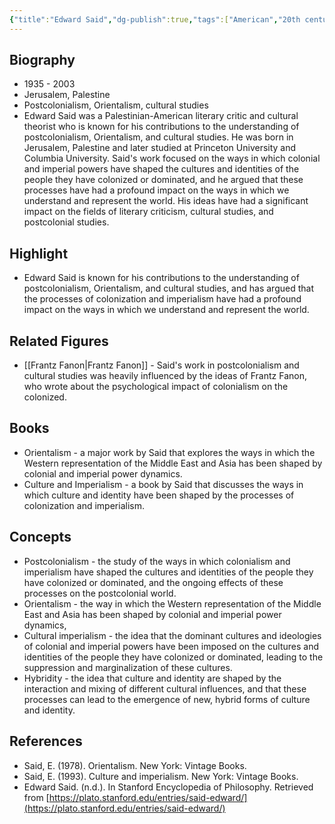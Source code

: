 ```yaml
---
{"title":"Edward Said","dg-publish":true,"tags":["American","20th century","contemporary-era","figures"],"born-date":1935,"keywords":"Edward Said, postcolonialism, Orientalism, cultural studies","aliases":"Palestinian-American literary critic and cultural theorist","permalink":"/philosophers/contemporary-era/edward-said/","dgPassFrontmatter":true}
---
```



## Biography

-   1935 - 2003
-   Jerusalem, Palestine
-   Postcolonialism, Orientalism, cultural studies
-   Edward Said was a Palestinian-American literary critic and cultural theorist who is known for his contributions to the understanding of postcolonialism, Orientalism, and cultural studies. He was born in Jerusalem, Palestine and later studied at Princeton University and Columbia University. Said's work focused on the ways in which colonial and imperial powers have shaped the cultures and identities of the people they have colonized or dominated, and he argued that these processes have had a profound impact on the ways in which we understand and represent the world. His ideas have had a significant impact on the fields of literary criticism, cultural studies, and postcolonial studies.

## Highlight

-   Edward Said is known for his contributions to the understanding of postcolonialism, Orientalism, and cultural studies, and has argued that the processes of colonization and imperialism have had a profound impact on the ways in which we understand and represent the world.

## Related Figures

-   [[Frantz Fanon\|Frantz Fanon]] - Said's work in postcolonialism and cultural studies was heavily influenced by the ideas of Frantz Fanon, who wrote about the psychological impact of colonialism on the colonized.

## Books

-   Orientalism - a major work by Said that explores the ways in which the Western representation of the Middle East and Asia has been shaped by colonial and imperial power dynamics.
-   Culture and Imperialism - a book by Said that discusses the ways in which culture and identity have been shaped by the processes of colonization and imperialism.

## Concepts

-   Postcolonialism - the study of the ways in which colonialism and imperialism have shaped the cultures and identities of the people they have colonized or dominated, and the ongoing effects of these processes on the postcolonial world.
-   Orientalism - the way in which the Western representation of the Middle East and Asia has been shaped by colonial and imperial power dynamics,
-   Cultural imperialism - the idea that the dominant cultures and ideologies of colonial and imperial powers have been imposed on the cultures and identities of the people they have colonized or dominated, leading to the suppression and marginalization of these cultures.
-   Hybridity - the idea that culture and identity are shaped by the interaction and mixing of different cultural influences, and that these processes can lead to the emergence of new, hybrid forms of culture and identity.

## References

-   Said, E. (1978). Orientalism. New York: Vintage Books.
-   Said, E. (1993). Culture and imperialism. New York: Vintage Books.
-   Edward Said. (n.d.). In Stanford Encyclopedia of Philosophy. Retrieved from [https://plato.stanford.edu/entries/said-edward/](https://plato.stanford.edu/entries/said-edward/)